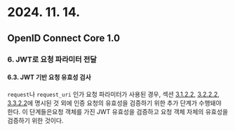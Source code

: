 # 2024. 11. 14.

## OpenID Connect Core 1.0

### 6. JWT로 요청 파라미터 전달

#### 6.3. JWT 기반 요청 유효성 검사

`request`나 `request_uri` 인가 요청 파라미터가 사용된 경우, 섹션 [3.1.2.2][oidc-core-section-3-1-2-2], [3.2.2.2][oidc-core-section-3-2-2-2], [3.3.2.2][oidc-core-section-3-3-2-2]에 명시된 것 외에 인증 요청의 유효성을 검증하기 위한 추가 단계가 수행돼야 한다. 이 단계들은요청 객체를 가진 JWT 유효성을 검증하고 요청 객체 자체의 유효성을 검증하기 위한 것이다.



[oidc-core-section-3-1-2-2]: https://openid.net/specs/openid-connect-core-1_0.html#AuthRequestValidation
[oidc-core-section-3-2-2-2]: https://openid.net/specs/openid-connect-core-1_0.html#ImplicitValidation
[oidc-core-section-3-3-2-2]: https://openid.net/specs/openid-connect-core-1_0.html#HybridValidation
